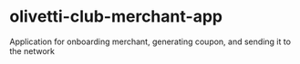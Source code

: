 # olivetti-club-merchant-app


Application for onboarding merchant, generating coupon, and sending it to the network
